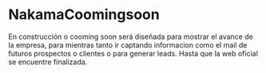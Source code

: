 # NakamaCoomingsoon
En construcción o cooming soon será diseñada para mostrar el avance de la empresa, para mientras tanto ir captando informacion como el mail de futuros prospectos o clientes o para generar leads. Hasta que la web oficial se encuentre finalizada.
